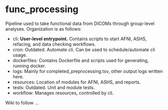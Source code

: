 # func_processing
Pipeline used to take functional data from DICOMs through group-level analyses. Organization is as follows:

- cli: **User-level entrypoint.** Contains scripts to start AFNI, ASHS, refacing, and data checking workflows.
- cron: Outdated. Automate cli. Can be used to schedule/automate cli usage.
- dockerfiles: Contains Dockerfile and scripts used for generating, running docker.
- logs: Mainly for completed_preprocessing.tsv, other output logs written here.
- resources: Location of modules for AFNI, ASHS, and reports.
- tests: Outdated. Unit and module tests.
- workflow: Manages resources, controlled by cli.

Wiki to follow ...
